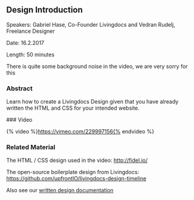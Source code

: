 ## Design Introduction

Speakers: Gabriel Hase, Co-Founder Livingdocs and Vedran Rudelj, Freelance Designer

Date: 16.2.2017

Length: 50 minutes

There is quite some background noise in the video, we are very sorry for this

### Abstract

Learn how to create a Livingdocs Design given that you have already written the HTML and CSS for your intended website.

### Video

{% video %}https://vimeo.com/229997156{% endvideo %}

### Related Material

The HTML / CSS design used in the video: http://fidel.io/

The open-source boilerplate design from Livingdocs: https://github.com/upfrontIO/livingdocs-design-timeline

Also see our [written design documentation](../reference-docs/common-designs/create_designs.md)
